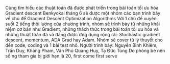 Cùng tìm hiểu các thuật toán đã được phát triển trong bài toán tối ưu hóa Gradient descent
Benkyokai tháng 6 sẽ được một nhóm các bạn trình bày về chủ để Gradient Descent Optimization Algorithms
Với 1 chủ đề xuyên suốt 2 tiếng thời lượng của chương trình, nhóm sẽ trình bày từ những khái niệm cơ bản như Gradient, những thách thức trong bài toán tối ưu hóa và những thuật toán đã và đang được ứng dụng rộng rãi: Stochastic gradient descent, momentum, ADA Grad hay Adam.
Nhóm sẽ cover từ lý thuyết cho đến code, coding và 1 bài test nhỏ.
Người trình bày: Nguyễn Bình Khiêm, Trần Duy, Khang Pham, Văn Phú Quang Huy, Tạ Đức Tùng
Do phòng bé nên số ng tham gia bị giới hạn là 20, first come first serve